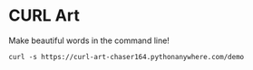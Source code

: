 # CURL Art

Make beautiful words in the command line!

```
curl -s https://curl-art-chaser164.pythonanywhere.com/demo
```
